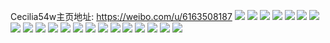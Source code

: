 Cecilia54w主页地址: https://weibo.com/u/6163508187 
![](https://wx4.sinaimg.cn/mw2000/006J7s2nly1h9b71aeqp5j30k00kbmxg.jpg) 
![](https://wx4.sinaimg.cn/mw2000/006J7s2nly1h9b4opu37jj31n125c1ky.jpg) 
![](https://wx4.sinaimg.cn/mw2000/006J7s2nly1h9b4orkk8gj31o23407wh.jpg) 
![](https://wx4.sinaimg.cn/mw2000/006J7s2nly1h9a0cr7yffj327j2y21l1.jpg) 
![](https://wx4.sinaimg.cn/mw2000/006J7s2nly1h9a0cv5oh6j32dd35sqv7.jpg) 
![](https://wx4.sinaimg.cn/mw2000/006J7s2nly1h8ivya69btj30tz0yoade.jpg) 
![](https://wx4.sinaimg.cn/mw2000/006J7s2nly1h8ivyak7c5j30u0140dom.jpg) 
![](https://wx4.sinaimg.cn/mw2000/006J7s2nly1h8h9sopx6lj30u00yg42y.jpg) 
![](https://wx4.sinaimg.cn/mw2000/006J7s2nly1h7cz5ks74sj31400u00w3.jpg) 
![](https://wx4.sinaimg.cn/mw2000/006J7s2nly1h7cz3h8opwj30u0140n5a.jpg) 
![](https://wx4.sinaimg.cn/mw2000/006J7s2nly1h7cz3hsgvxj30u0140myp.jpg) 
![](https://wx4.sinaimg.cn/mw2000/006J7s2nly1h7cz3i4vugj30u01400u3.jpg) 
![](https://wx4.sinaimg.cn/mw2000/006J7s2nly1h6vgl1yv78j30u0190dj9.jpg) 
![](https://wx4.sinaimg.cn/mw2000/006J7s2nly1h6d8slc9ghj30u01sxtel.jpg) 
![](https://wx4.sinaimg.cn/mw2000/006J7s2nly1h6d8szlpy8j30u01hctmj.jpg) 
![](https://wx4.sinaimg.cn/mw2000/006J7s2nly1h6d8slv6y0j30u01ga7ak.jpg) 
![](https://wx4.sinaimg.cn/mw2000/006J7s2nly1h6d8tcy5euj30u01hc0u6.jpg) 
![](https://wx4.sinaimg.cn/mw2000/006J7s2nly1h6d8q3oowsj30u014044z.jpg) 
![](https://wx4.sinaimg.cn/mw2000/006J7s2nly1h5hlsd9fgjj30u00n4grd.jpg) 
![](https://wx4.sinaimg.cn/mw2000/006J7s2ngy1h5d3ednbk5j31400u07bq.jpg) 
![](https://wx4.sinaimg.cn/mw2000/006J7s2ngy1h5d3ed9mmkj31400u010b.jpg) 
